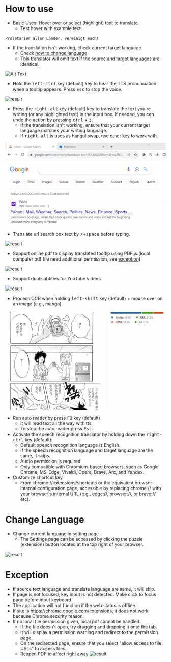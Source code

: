 # How to use

- Basic Uses: Hover over or select (highlight) text to translate. 
  - Test hover with example text:  
```console
Proletarier aller Länder, vereinigt euch!
```
  - If the translation isn't working, check current target language
    - Check [how to change language](https://github.com/ttop32/MouseTooltipTranslator/blob/main/doc/intro.md#change-language)
    - This translator will omit text if the source and target languages are identical.

![Alt Text](/doc/result_0.gif)

- Hold the <kbd>left-ctrl</kbd> key (default) key to hear the TTS pronunciation when a tooltip appears. Press <kbd>Esc</kbd> to stop the voice.

![result](/doc/20.gif)

- Press the <kbd>right-alt</kbd> key (default) key to translate the text you're writing (or any highlighted text) in the input box. If needed, you can undo the action by pressing <kbd>ctrl</kbd> + <kbd>z</kbd>.
  - If the translation isn't working, ensure that your current target language matches your writing language.
  - If <kbd>right-alt</kbd> is uses as hangul swap,
  use other key to work with. 

![result](/doc/11.gif)

- Translate url search box text by <kbd>/</kbd>+<kbd>space</kbd> before typing.

![result](/doc/21.gif)

- Support online pdf to display translated tooltip using PDF.js (local computer pdf file need additional permission, see [exception](https://github.com/ttop32/MouseTooltipTranslator/blob/main/doc/intro.md#exception))

![result](/doc/12.gif)

- Support dual subtitles for YouTube videos.

![result](/doc/16.gif)

- Process OCR when holding <kbd>left-shift</kbd> key (default) + mouse over on an image (e.g., manga)

![result](/doc/15.gif)

- Run auto reader by press <kbd>F2</kbd> key (default)
  - it will read text all the way with tts
  - To stop the auto reader press <kbd>Esc</kbd> 
- Activate the speech recognition translator by holding down the <kbd>right-ctrl</kbd> key (default).
  - Default speech recognition language is English.
  - If the speech recognition language and target language are the same, it skips.
  - Audio permission is required
  - Only compatible with Chromium-based browsers, such as Google Chrome, MS-Edge, Vivaldi, Opera, Brave, Arc, and Yandex.
- Customize shortcut key
  - From chrome://extensions/shortcuts or the equivalent browser internal configuration page, accessible by replacing chrome:// with your browser's internal URL (e.g., edge://, browser://, or brave:// etc).
# Change Language
- Change current language in setting page
  -  The Settings page can be accessed by clicking the puzzle (extension) button  located at the top right of your browser.

![result](/doc/14.gif)


# Exception

- If source text language and translate language are same, it will skip. 
- If page is not focused, key input is not detected. 
Make click to focus page before input keyboard.
- The application will not function if the web status is offline. 
- If site is <https://chrome.google.com/extensions>, it does not work because Chrome security reason. 
- If no local file permission given, local pdf cannot be handled.
  - If the file doesn't open, try dragging and dropping it onto the tab.
  - It will display a permission warning and redirect to the permission page.
  - On the redirected page, ensure that you select "allow access to file URLs" to access files.
  - Reopen PDF to affect right away
![result](/doc/10.gif)
